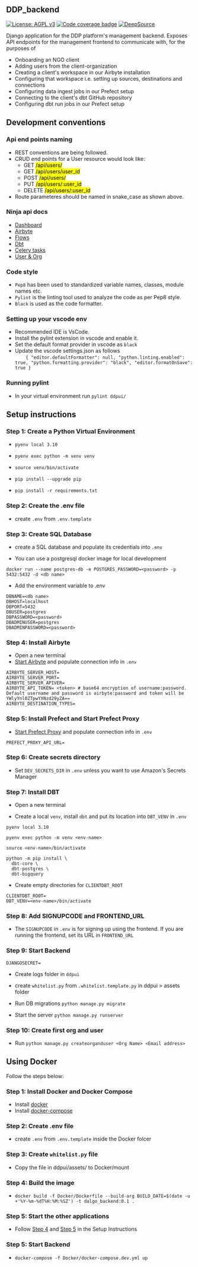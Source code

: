 ## DDP_backend

[![License: AGPL v3](https://img.shields.io/badge/License-AGPL%20v3-blue.svg)](https://www.gnu.org/licenses/agpl-3.0)
[![Code coverage badge](https://img.shields.io/codecov/c/github/DalgoT4D/DDP_backend/main.svg)](https://codecov.io/gh/dalgot4d/DDP_backend/branch/main)
[![DeepSource](https://app.deepsource.com/gh/dalgot4d/DDP_backend.svg/?label=active+issues&show_trend=true&token=H-ilF26v7GEjUlQa3hLfMhPy)](https://app.deepsource.com/gh/dalgot4d/DDP_backend/?ref=repository-badge)

Django application for the DDP platform's management backend. Exposes API endpoints for the management frontend to communicate with, for the purposes of

-   Onboarding an NGO client
-   Adding users from the client-organization
-   Creating a client's workspace in our Airbyte installation
-   Configuring that workspace i.e. setting up sources, destinations and connections
-   Configuring data ingest jobs in our Prefect setup
-   Connecting to the client's dbt GitHub repository
-   Configuring dbt run jobs in our Prefect setup

## Development conventions

### Api end points naming

-   REST conventions are being followed.
-   CRUD end points for a User resource would look like:
    -   GET <mark>/api/users/</mark>
    -   GET <mark>/api/users/user_id</mark>
    -   POST <mark>/api/users/</mark>
    -   PUT <mark>/api/users/:user_id</mark>
    -   DELETE <mark>/api/users/:user_id</mark>
-   Route parameteres should be named in snake_case as shown above.

### Ninja api docs

-   [Dashboard](https://api.dalgo.in/api/dashboard/docs)
-   [Airbyte](https://api.dalgo.in/api/airbyte/docs)
-   [Flows](https://api.dalgo.in/api/prefect/docs)
-   [Dbt](https://api.dalgo.in/api/dbt/docs)
-   [Celery tasks](https://api.dalgo.in/api/tasks/docs)
-   [User & Org](https://api.dalgo.in/api/docs)

### Code style

-   `Pep8` has been used to standardized variable names, classes, module names etc.
-   `Pylint` is the linting tool used to analyze the code as per Pep8 style.
-   `Black` is used as the code formatter.

### Setting up your vscode env

-   Recommended IDE is VsCode.
-   Install the pylint extension in vscode and enable it.
-   Set the default format provider in vscode as `black`
-   Update the vscode settings.json as follows<br>
    `    {
"editor.defaultFormatter": null,
"python.linting.enabled": true,
"python.formatting.provider": "black",
"editor.formatOnSave": true
}`

### Running pylint

-   In your virtual environment run `pylint ddpui/`

## Setup instructions

### Step 1: Create a Python Virtual Environment

-   `pyenv local 3.10`

-   `pyenv exec python -m venv venv`

-   `source venv/bin/activate`

-   `pip install --upgrade pip`

-   `pip install -r requirements.txt`

### Step 2: Create the .env file

-   create `.env` from `.env.template`

### Step 3: Create SQL Database

-   create a SQL database and populate its credentials into `.env`

-   You can use a postgresql docker image for local development

``` 
docker run --name postgres-db -e POSTGRES_PASSWORD=<password> -p 5432:5432 -d <db name>

```

- Add the environment variable to .env

```
DBNAME=<db name>
DBHOST=localhost
DBPORT=5432
DBUSER=postgres
DBPASSWORD=<password>
DBADMINUSER=postgres
DBADMINPASSWORD=<password>

```

### Step 4: Install Airbyte
-   Open a new terminal
-   [Start Airbyte](https://docs.airbyte.com/deploying-airbyte/local-deployment) and populate connection info in `.env`

```
AIRBYTE_SERVER_HOST=
AIRBYTE_SERVER_PORT=
AIRBYTE_SERVER_APIVER=
AIRBYTE_API_TOKEN= <token> # base64 encryption of username:password. Default username and password is airbyte:password and token will be YWlyYnl0ZTpwYXNzd29yZA==
AIRBYTE_DESTINATION_TYPES=
```

### Step 5: Install Prefect and Start Prefect Proxy

-   [Start Prefect Proxy](https://github.com/DalgoT4D/prefect-proxy) and populate connection info in `.env`

```
PREFECT_PROXY_API_URL=
```

### Step 6: Create secrets directory
-   Set `DEV_SECRETS_DIR` in `.env` unless you want to use Amazon's Secrets Manager

### Step 7: Install DBT
-   Open a new terminal

-   Create a local `venv`, install `dbt` and put its location into `DBT_VENV` in `.env`

```
pyenv local 3.10

pyenv exec python -m venv <env-name>

source <env-name>/bin/activate

python -m pip install \
  dbt-core \
  dbt-postgres \
  dbt-bigquery

```

-   Create empty directories for `CLIENTDBT_ROOT`

```
CLIENTDBT_ROOT=
DBT_VENV=<env-name>/bin/activate
```

### Step 8: Add SIGNUPCODE and FRONTEND_URL

-   The `SIGNUPCODE` in `.env` is for signing up using the frontend. If you are running the frontend, set its URL in `FRONTEND_URL`

### Step 9: Start Backend

```
DJANGOSECRET=
```
-   Create logs folder in `ddpui`

-   create `whitelist.py` from `.whitelist.template.py` in ddpui > assets folder

-   Run DB migrations `python manage.py migrate`

-   Start the server `python manage.py runserver`

### Step 10: Create first org and user

-   Run `python manage.py createorganduser <Org Name> <Email address>`

## Using Docker
Follow the steps below:

### Step 1: Install Docker and Docker Compose

 - Install [docker](https://docs.docker.com/engine/install/)
 - Install [docker-compose](https://docs.docker.com/compose/install/)

### Step 2: Create .env file

- create `.env` from `.env.template` inside the Docker folcer

### Step 3: Create `whitelist.py` file

- Copy the file in ddpui/assets/ to Docker/mount

### Step 4: Build the image

 - `docker build -f Docker/Dockerfile --build-arg BUILD_DATE=$(date -u +'%Y-%m-%dT%H:%M:%SZ') -t dalgo_backend:0.1 .`

### Step 5: Start the other applications

- Follow [Step 4](#step-4-install-airbyte) and [Step 5](#step-5-install-prefect-and-start-prefect-proxy) in the Setup Instructions

### Step 5: Start Backend

- `docker-compose -f Docker/docker-compose.dev.yml up`

